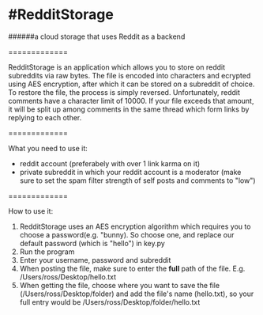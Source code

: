 #RedditStorage
=============

######a cloud storage that uses Reddit as a backend

=============

RedditStorage is an application which allows you to store on reddit subreddits via raw bytes. The file is encoded into characters and ecrypted using AES encryption, after which it can be stored on a subreddit of choice. To restore the file, the process is simply reversed. Unfortunately, reddit comments have a character limit of 10000. If your file exceeds that amount, it will be split up among comments in the same thread which form links by replying to each other. 

=============

What you need to use it:
* reddit account (preferabely with over 1 link karma on it)
* private subreddit in which your reddit account is a moderator (make sure to set the spam filter strength of self posts and comments to "low")

=============

How to use it:

1. RedditStorage uses an AES encryption algorithm which requires you to choose a password(e.g. "bunny). So choose one, and replace our default password (which is "hello") in key.py
2. Run the program
3. Enter your username, password and subreddit
4. When posting the file, make sure to enter the **full** path of the file. E.g. /Users/ross/Desktop/hello.txt
5. When getting the file, choose where you want to save the file (/Users/ross/Desktop/folder) and add the file's name (hello.txt), so your full entry would be /Users/ross/Desktop/folder/hello.txt
